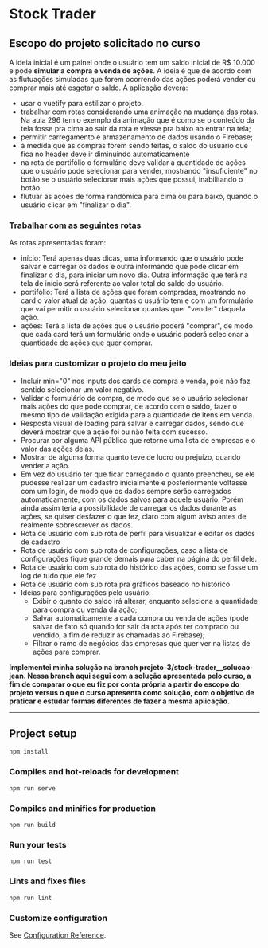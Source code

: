 # Stock Trader

## Escopo do projeto solicitado no curso
A ideia inicial é um painel onde o usuário tem um saldo inicial de R$ 10.000 e pode **simular a compra e venda de ações**. A ideia é que de acordo com as flutuações simuladas que forem ocorrendo das ações poderá vender ou comprar mais até esgotar o saldo. A aplicação deverá:
  - usar o vuetify para estilizar o projeto.
  - trabalhar com rotas considerando uma animação na mudança das rotas. Na aula 296 tem o exemplo da animação que é como se o conteúdo da tela fosse pra cima ao sair da rota e viesse pra baixo ao entrar na tela;
  - permitir carregamento e armazenamento de dados usando o Firebase;
  - à medida que as compras forem sendo feitas, o saldo do usuário que fica no header deve ir diminuindo automaticamente
  - na rota de portifólio o formulário deve validar a quantidade de ações que o usuário pode selecionar para vender, mostrando "insuficiente" no botão se o usuário selecionar mais ações que possui, inabilitando o botão.
  - flutuar as ações de forma randômica para cima ou para baixo, quando o usuário clicar em "finalizar o dia".

### Trabalhar com as seguintes rotas
As rotas apresentadas foram: 
  - início:
    Terá apenas duas dicas, uma informando que o usuário pode salvar e carregar os dados e outra informando que pode clicar em finalizar o dia, para iniciar um novo dia. Outra informação que terá na tela de início será referente ao valor total do saldo do usuário.
  - portifólio:
    Terá a lista de ações que foram compradas, mostrando no card o valor atual da ação, quantas o usuário tem e com um formulário que vai permitir o usuário selecionar quantas quer "vender" daquela ação.
  - ações:
    Terá a lista de ações que o usuário poderá "comprar", de modo que cada card terá um formulário onde o usuário poderá selecionar a quantidade de ações que quer comprar.

### Ideias para customizar o projeto do meu jeito
  - Incluir min="0" nos inputs dos cards de compra e venda, pois não faz sentido selecionar um valor negativo.
  - Validar o formulário de compra, de modo que se o usuário selecionar mais ações do que pode comprar, de acordo com o saldo, fazer o mesmo tipo de validação exigida para a quantidade de itens em venda.
  - Resposta visual de loading para salvar e carregar dados, sendo que deverá mostrar que a ação foi ou não feita com sucesso.
  - Procurar por alguma API pública que retorne uma lista de empresas e o valor das ações delas.
  - Mostrar de alguma forma quanto teve de lucro ou prejuízo, quando vender a ação.
  - Em vez do usuário ter que ficar carregando o quanto preencheu, se ele pudesse realizar um cadastro inicialmente e posteriormente voltasse com um login, de modo que os dados sempre serão carregados automaticamente, com os dados salvos para aquele usuário. Porém ainda assim teria a possibilidade de carregar os dados durante as ações, se quiser desfazer o que fez, claro com algum aviso antes de realmente sobrescrever os dados.
  - Rota de usuário com sub rota de perfil para visualizar e editar os dados de cadastro
  - Rota de usuário com sub rota de configurações, caso a lista de configurações fique grande demais para caber na página do perfil dele.
  - Rota de usuário com sub rota do histórico das ações, como se fosse um log de tudo que ele fez
  - Rota de usuário com sub rota pra gráficos baseado no histórico
  - Ideias para configurações pelo usuário:
    - Exibir o quanto do saldo irá alterar, enquanto seleciona a quantidade para compra ou venda da ação;
    - Salvar automaticamente a cada compra ou venda de ações (pode salvar de fato só quando for sair da rota após ter comprado ou vendido, a fim de reduzir as chamadas ao Firebase);
    - Filtrar o ramo de negócios das empresas que quer ver na listas de ações para comprar.

**Implementei minha solução na branch projeto-3/stock-trader__solucao-jean. Nessa branch aqui segui com a solução apresentada pelo curso, a fim de comparar o que eu fiz por conta própria a partir do escopo do projeto versus o que o curso apresenta como solução, com o objetivo de praticar e estudar formas diferentes de fazer a mesma aplicação.**

---

## Project setup
```
npm install
```

### Compiles and hot-reloads for development
```
npm run serve
```

### Compiles and minifies for production
```
npm run build
```

### Run your tests
```
npm run test
```

### Lints and fixes files
```
npm run lint
```

### Customize configuration
See [Configuration Reference](https://cli.vuejs.org/config/).
